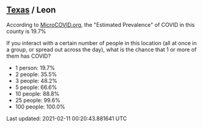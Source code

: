 
## [Texas](/united-states/texas) / Leon

According to [MicroCOVID.org](http://microcovid.org),
the "Estimated Prevalence" of COVID in this county is 19.7%

If you interact with a certain number of people in this location
(all at once in a group, or spread out across the day), what is the chance that
1 or more of them has COVID?

- 1 person: 19.7%
- 2 people: 35.5%
- 3 people: 48.2%
- 5 people: 66.6%
- 10 people: 88.8%
- 25 people: 99.6%
- 100 people: 100.0%

Last updated: 2021-02-11 00:20:43.881641 UTC
